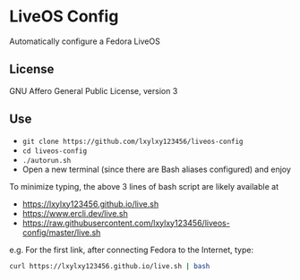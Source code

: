# LiveOS Config
Automatically configure a Fedora LiveOS
 
## License
GNU Affero General Public License, version 3

## Use
* `git clone https://github.com/lxylxy123456/liveos-config`
* `cd liveos-config`
* `./autorun.sh`
* Open a new terminal (since there are Bash aliases configured) and enjoy

To minimize typing, the above 3 lines of bash script are likely available at
* <https://lxylxy123456.github.io/live.sh>
* <https://www.ercli.dev/live.sh>
* <https://raw.githubusercontent.com/lxylxy123456/liveos-config/master/live.sh>

e.g. For the first link, after connecting Fedora to the Internet, type:
```sh
curl https://lxylxy123456.github.io/live.sh | bash
```

